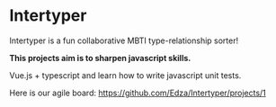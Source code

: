 # Intertyper
Intertyper is a fun collaborative MBTI type-relationship sorter!

**This projects aim is to sharpen javascript skills.**

Vue.js + typescript and learn how to write javascript unit tests. 

Here is our agile board:
https://github.com/Edza/Intertyper/projects/1

